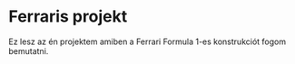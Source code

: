 # Ferraris projekt

Ez lesz az én projektem amiben a Ferrari Formula 1-es konstrukciót fogom bemutatni.
